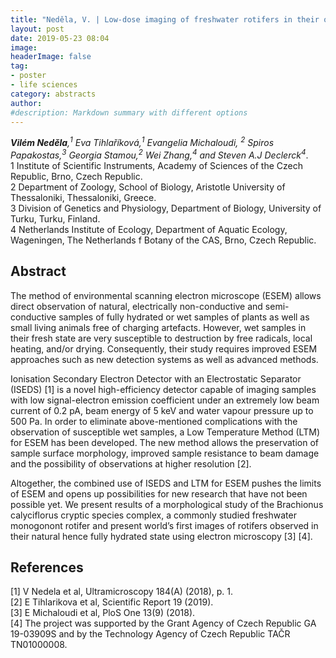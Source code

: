 ```yaml
---
title: "Neděla, V. | Low-dose imaging of freshwater rotifers in their original state using advanced ESEM."
layout: post
date: 2019-05-23 08:04
image:
headerImage: false
tag:
- poster
- life sciences
category: abstracts
author:
#description: Markdown summary with different options
---
```


_**Vilém Neděla**,<sup>1</sup> Eva Tihlaříková,<sup>1</sup> Evangelia Michaloudi, <sup>2</sup> Spiros Papakostas,<sup>3</sup> Georgia Stamou,<sup>2</sup> Wei Zhang,<sup>4</sup> and Steven A.J Declerck<sup>4</sup>_.<br/>
1 Institute of Scientific Instruments, Academy of Sciences of the Czech Republic, Brno, Czech Republic.<br/>
2 Department of Zoology, School of Biology, Aristotle University of Thessaloniki, Τhessaloniki, Greece.<br/>
3 Division of Genetics and Physiology, Department of Biology, University of Turku, Turku, Finland.<br/>
4 Netherlands Institute of Ecology, Department of Aquatic Ecology, Wageningen, The Netherlands f Botany of the CAS, Brno, Czech Republic.<br/>

## Abstract

The method of environmental scanning electron microscope (ESEM) allows direct observation of natural, electrically non-conductive and semi-conductive samples of fully hydrated or wet samples of plants as well as small living animals free of charging artefacts. However, wet samples in their fresh state are very susceptible to destruction by free radicals, local heating, and/or drying. Consequently, their study requires improved ESEM approaches such as new detection systems as well as advanced methods.<br/>

Ionisation Secondary Electron Detector with an Electrostatic Separator (ISEDS) [1] is a novel high-efficiency detector capable of imaging samples with low signal-electron emission coefficient under an extremely low beam current of 0.2 pA, beam energy of 5 keV and water vapour pressure up to 500 Pa. In order to eliminate above-mentioned complications with the observation of susceptible wet samples, a Low Temperature Method (LTM) for ESEM has been developed. The new method allows the preservation of sample surface morphology, improved sample resistance to beam damage and the possibility of observations at higher resolution [2].<br/>

Altogether, the combined use of ISEDS and LTM for ESEM pushes the limits of ESEM and opens up possibilities for new research that have not been possible yet. We present results of a morphological study of the Brachionus calyciflorus cryptic species complex, a commonly studied freshwater monogonont rotifer and present world’s first images of rotifers observed in their natural hence fully hydrated state using electron microscopy [3] [4].<br/>

## References
[1] V Nedela et al, Ultramicroscopy 184(A) (2018), p. 1.<br/>
[2] E Tihlarikova et al, Scientific Report 19 (2019).<br/>
[3] E Michaloudi et al, PloS One 13(9) (2018).<br/>
[4] The project was supported by the Grant Agency of Czech Republic GA 19-03909S and by the Technology Agency of Czech Republic TAČR TN01000008.<br/>
